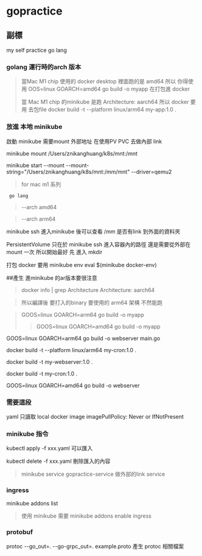 

# gopractice

副標
---

my self practice go lang

###  golang 運行時的arch 版本
> 當Mac M1 chip  使用的 docker desktop  裡面跑的是 amd64  所以 你得使用
>  OOS=linux GOARCH=amd64 go build -o myapp    在打包進  docker
> 
> 當 Mac M1 chip  的minikube 是跑  Architecture: aarch64
>  所以  docker 要用  去包file 
> docker build -t --platform linux/arm64 my-app:1.0 .
> 

### 放進 本地 minikube 
啟動 minikube 需要mount  外部地址 在使用PV PVC  去做內部 link 

minikube mount /Users/znikanghuang/k8s/mnt:/mnt

minikube start --mount --mount-string="/Users/znikanghuang/k8s/mnt:/mm/mnt"  --driver=qemu2    
> for mac m1 系列 


```aidl
 go lang
```
> --arch amd64 

> --arch arm64

minikube ssh 進入minikube 後可以查看 /mm 是否有link 到外面的資料夾

PersistentVolume 只在於 minikube ssh 進入容器內的路徑 還是需要從外部在mount 一次  所以開始最好 先 進入 mkdir

打包 docker 要用 minikube env 
eval $(minikube docker-env)

##產生 進minikube 的ar版本要很注意 
> docker info | grep Architecture
> Architecture: aarch64

> 所以編譯後  要打入的binary 要使用的 arm64 架構 不然能跑

> GOOS=linux GOARCH=arm64 go build -o myapp
>   
> > GOOS=linux GOARCH=amd64 go build -o myapp

GOOS=linux GOARCH=arm64 go build -o webserver main.go

docker build -t --platform linux/arm64 my-cron:1.0 .

docker build -t my-webserver:1.0 . 

docker build -t my-cron:1.0 .

GOOS=linux GOARCH=amd64 go build -o webserver


### 需要這段
yaml   只讀取 local docker image
imagePullPolicy: Never or IfNotPresent





### minikube 指令

kubectl apply -f xxx.yaml 可以匯入 

kubectl delete -f xxx.yaml 刪除匯入的內容 

>minikube service gopractice-service 做外部的link service




### ingress

minikube addons list

>使用 minikube 需要
> minikube addons enable ingress



### protobuf 

protoc --go_out=. --go-grpc_out=. example.proto 
產生 protoc 相關檔案



